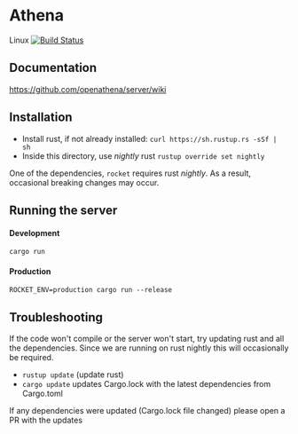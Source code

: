 Athena
====
Linux [![Build Status](https://travis-ci.org/openathena/server.svg?branch=master)](https://travis-ci.org/openathena/server)
## Documentation
https://github.com/openathena/server/wiki


## Installation
 - Install rust, if not already installed: `curl https://sh.rustup.rs -sSf | sh`
 - Inside this directory, use _nightly_ rust `rustup override set nightly`
 
 One of the dependencies, `rocket` requires rust _nightly_. As a result, occasional breaking changes may occur.
 
## Running the server

#### Development
`cargo run`

#### Production
`ROCKET_ENV=production cargo run --release`

## Troubleshooting
If the code won't compile or the server won't start, try updating rust and all the dependencies.
Since we are running on rust nightly this will occasionally be required.
 - `rustup update` (update rust)
 - `cargo update` updates Cargo.lock with the latest dependencies from Cargo.toml
 
 If any dependencies were updated (Cargo.lock file changed) please open a PR with the updates
 
